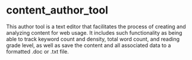 # content_author_tool
This author tool is a text editor that facilitates the process of creating and analyzing content for web usage. It includes such functionality as being able to track keyword count and density, total word count, and reading grade level, as well as save the content and all associated data to a formatted .doc or .txt file.
